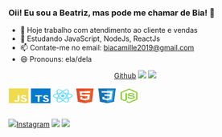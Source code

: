### Oii! Eu sou a Beatriz, mas pode me chamar de Bia! 👋


- 🔭 Hoje trabalho com atendimento ao cliente e vendas
- 🌱 Estudando JavaScript, NodeJs, ReactJs
- 📫 Contate-me no email: biacamille2019@gmail.com
- 😄 Pronouns: ela/dela


<div align="center">
  <a href="https://github.com/biacamille">Github<a/>
  <img height="180em" src="https://github-readme-stats.vercel.app/api?username=biacamille&show_icons=true&theme=dracula&include_all_commits=true&count_private=true"/>
  <img height="180em" src="https://github-readme-stats.vercel.app/api/top-langs/?username=biacamille&layout=compact&langs_count=7&theme=dracula"/>
</div>

<div style="display: inline_block"><br>
  <img align="center" alt="Rafa-Js" height="30" width="40" src="https://raw.githubusercontent.com/devicons/devicon/master/icons/javascript/javascript-plain.svg">
  <img align="center" alt="Rafa-Ts" height="30" width="40" src="https://raw.githubusercontent.com/devicons/devicon/master/icons/typescript/typescript-plain.svg">
  <img align="center" alt="Rafa-React" height="30" width="40" src="https://raw.githubusercontent.com/devicons/devicon/master/icons/react/react-original.svg">
  <img align="center" alt="Rafa-HTML" height="30" width="40" src="https://raw.githubusercontent.com/devicons/devicon/master/icons/html5/html5-original.svg">
  <img align="center" alt="Rafa-CSS" height="30" width="40" src="https://raw.githubusercontent.com/devicons/devicon/master/icons/css3/css3-original.svg">
  <img align="center" alt="Rafa-Python" height="30" width="40" src="https://raw.githubusercontent.com/devicons/devicon/master/icons/nodejs/nodejs-original.svg"
<div/>
  

<div><br>

  <a href="https://instagram.com/portal_dev" target="_blank"><img src="https://img.shields.io/badge/-Instagram-%23E4405F?style=for-the-badge&logo=instagram&logoColor=white" target="_blank">Instagram</a>
  <a href = "mailto:biacamille2019@gmail.com"><img src="https://img.shields.io/badge/-Gmail-%23333?style=for-the-badge&logo=gmail&logoColor=white" target="_blank"></a>
  <a href="https://www.linkedin.com/in/bebssilva/" target="_blank"><img src="https://img.shields.io/badge/-LinkedIn-%230077B5?style=for-the-badge&logo=linkedin&logoColor=white" target="_blank"></a> 
 
<div/>
